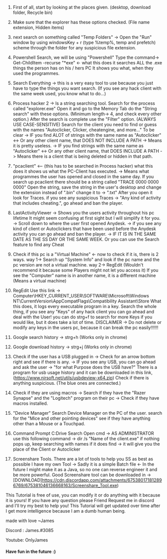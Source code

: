 1. First of all, start by looking at the places given.  (desktop, download folder, Recycle bin)

2. Make sure that the explorer has these options checked. (File name extension, Hidden items)

3. next search on something called "Temp Folders" -> Open the "Run" window by using windowsKey + r (type %temp%, temp and prefetch) scheme through the folder for any suspicious file extension.

4. Powershell Search, we will be using "Powershell"
    Type the command-> Get-ChildItem -recurse "*exe" <- what this does it searches ALL the .exe things the person has on his / hers PC
    It shows you what, when they used the programmes.

5. Search Everything -> this is a very easy tool to use because you just have to type the things you want search. (If you see any hack client with the same week used, you know what to do...)

6. Process hacker 2 -> Is a string searching tool.
    Search for the process called "explorer.exe"
    Open it and go to the Memory Tab
    do the "String search" with these options. (Minimum length-> 4, and check every other option.)
    After the search is complete use the "Filter" option. (ALWAYS USE CASE-SENSITIVE)
    Search for the client you need to find or guess with the names "Autoclicker, Clicker, cheatengine, and more..."
    To be clear -> IF you find ALOT of strings with the same name as "Autoclicker" <-> Or any other client name, that DOES NOT INCLUDE A PATH -> Means it is pretty useless.
                -> IF you find strings with the same name as "Autoclicker" <-> Or any other client name, that DOES INCLUDE A PATH -> Means there is a client that is being deleted or hidden in that path.

7. "pcaclient" <-- (this has to be searched in Process hacker) what this does it shows us what the PC-Client has executed.
    -> Means what programmes the user has opened and closed in the same day.
   If you search up pcaclient there should be a string called "TRACE 0000 0000 0000"
   Open the string, save the string in the user's desktop and change the extension instead of ".bin" change it to -> ".txt"
   After you open it look for Traces. if you see any suspicious Traces -> "Any kind of activity that includes cheating.", go ahead and ban the player.

8. LastActivityViewer -> Shows you the users activity throughout his pc lifetime 
    It might seem confusing at first sight but I will simplify it for you.
    -> Scroll down to where the user first opened Anydesk.
    -> if you see any kind of client or Autoclickers that have been used before the Anydesk activity you can go ahead and ban the player.
        -> IF IT IS IN THE SAME DATE AS THE SS DAY OR THE SAME WEEK.
    Or you can use the Search feature to find any Cheat

9. Check if this pc is a "Virtual Machine" <- now to check if it is, there is 2 ways.
	way 1-> Search up "System Info" and look if the pc name and the pc version are not a virtual machine.
	way 2-> RegEdit (Wouldn't recommend it because some Players might not let you access it) If you see the "Computer" name is in another name, it is a different machine (Means a virtual machine)

10. RegEdit Use this link -> Computer\HKEY_CURRENT_USER\SOFTWARE\Microsoft\Windows NT\CurrentVersion\AppCompatFlags\Compatibility Assistant\Store
    What this does, it logs every executable program in a key.
    Search the whole thing, if you see any "Keys" of any hack client you can go ahead and deal with the User!
    you can do strg+f to search for more Keys if you would like, but it does take a lot of time.
    DISCLAIMER -> Do not delete or modify any keys in the users pc, because it can break the pc easily!!!!!!

11. Google search history -> strg+h (Works only in chrome)

12. Google download history -> strg+j (Works only in chrome)

13. Check if the user has a USB plugged in -> Check for an arrow bottom right and see if there is any. -> IF you see any USB, you can go ahead and ask the user -> "for what Purpose does the USB have?"
    There is a program for usb usage history and it can be downloaded in this link, (https://www.nirsoft.net/utils/usbdeview-x64.zip)
    Check if there is anything suspicious. (The blue ones are connected.)

14. Check if they are using macros -> Search if they have the "Razer Synapse" and the "Logitech" program on their pc -> Check if they have macros installed.

15. "Device Manager"
    Search Device Manager on the PC of the user.
    search for the "Mice and other pointing devices"
    see if they have anything other than a Mouse or a Touchpad.

16. Command Prompt C:Drive Search
    Open cmd -> AS ADMINISTRATOR 
    use this following command -> dir /s "Name of the client.exe"
    if nothing pops up, keep searching with names
        if it does find -> it will give you the place of the Client or Autoclicker

17. Screenshare Tools.
    There are a lot of tools to help you SS as best as possible
    I have my own Tool -> Sadly it is a simple Batch file <- In the future I might make it as a Java, so no one can reverse engineer it and be more powerful.
    Good Screenshare tool can be downloaded in -> [DOWNLOAD]https://cdn.discordapp.com/attachments/675380171812896769/675381046136668163/Screenshare_Tool.exe)

         

This Tutorial is free of use, you can modify it or do anything with it because it is yours!
If you have any question please Friend Request me in discord and I'll try my best to help you!
This Tutorial will get updated over time after I get more intelligence because I am a dumb human being. 

made with love ~James

Discord : James.#3085

Youtube: OnlyJames

#### Have fun in the future :)
